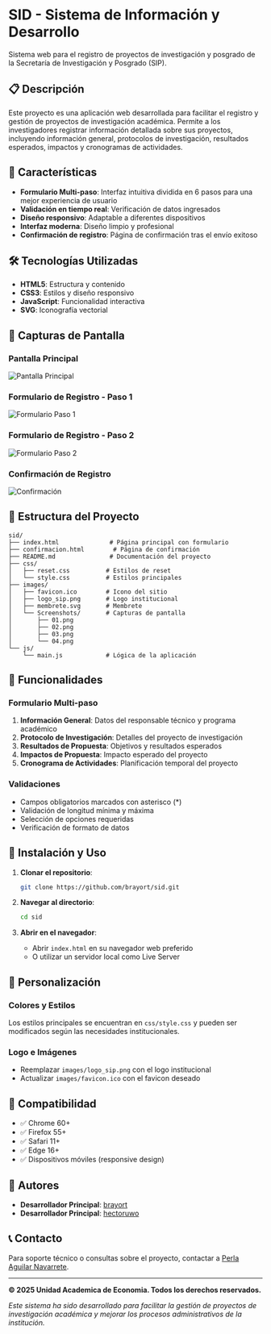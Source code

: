 # SID - Sistema de Información y Desarrollo

Sistema web para el registro de proyectos de investigación y posgrado de la Secretaría de Investigación y Posgrado (SIP).

## 📋 Descripción

Este proyecto es una aplicación web desarrollada para facilitar el registro y gestión de proyectos de investigación académica. Permite a los investigadores registrar información detallada sobre sus proyectos, incluyendo información general, protocolos de investigación, resultados esperados, impactos y cronogramas de actividades.

## 🚀 Características

- **Formulario Multi-paso**: Interfaz intuitiva dividida en 6 pasos para una mejor experiencia de usuario
- **Validación en tiempo real**: Verificación de datos ingresados
- **Diseño responsivo**: Adaptable a diferentes dispositivos
- **Interfaz moderna**: Diseño limpio y profesional
- **Confirmación de registro**: Página de confirmación tras el envío exitoso

## 🛠️ Tecnologías Utilizadas

- **HTML5**: Estructura y contenido
- **CSS3**: Estilos y diseño responsivo
- **JavaScript**: Funcionalidad interactiva
- **SVG**: Iconografía vectorial

## 📸 Capturas de Pantalla

### Pantalla Principal
![Pantalla Principal](images/Screenshots/01.png)

### Formulario de Registro - Paso 1
![Formulario Paso 1](images/Screenshots/02.png)

### Formulario de Registro - Paso 2
![Formulario Paso 2](images/Screenshots/03.png)

### Confirmación de Registro
![Confirmación](images/Screenshots/04.png)

## 📁 Estructura del Proyecto

```
sid/
├── index.html              # Página principal con formulario
├── confirmacion.html        # Página de confirmación
├── README.md               # Documentación del proyecto
├── css/
│   ├── reset.css          # Estilos de reset
│   └── style.css          # Estilos principales
├── images/
│   ├── favicon.ico        # Icono del sitio
│   ├── logo_sip.png       # Logo institucional
│   ├── membrete.svg       # Membrete
│   └── Screenshots/       # Capturas de pantalla
│       ├── 01.png
│       ├── 02.png
│       ├── 03.png
│       └── 04.png
└── js/
    └── main.js            # Lógica de la aplicación
```

## 🎯 Funcionalidades

### Formulario Multi-paso
1. **Información General**: Datos del responsable técnico y programa académico
2. **Protocolo de Investigación**: Detalles del proyecto de investigación
3. **Resultados de Propuesta**: Objetivos y resultados esperados
4. **Impactos de Propuesta**: Impacto esperado del proyecto
5. **Cronograma de Actividades**: Planificación temporal del proyecto

### Validaciones
- Campos obligatorios marcados con asterisco (*)
- Validación de longitud mínima y máxima
- Selección de opciones requeridas
- Verificación de formato de datos

## 🚀 Instalación y Uso

1. **Clonar el repositorio**:
   ```bash
   git clone https://github.com/brayort/sid.git
   ```

2. **Navegar al directorio**:
   ```bash
   cd sid
   ```

3. **Abrir en el navegador**:
   - Abrir `index.html` en su navegador web preferido
   - O utilizar un servidor local como Live Server

## 🎨 Personalización

### Colores y Estilos
Los estilos principales se encuentran en `css/style.css` y pueden ser modificados según las necesidades institucionales.

### Logo e Imágenes
- Reemplazar `images/logo_sip.png` con el logo institucional
- Actualizar `images/favicon.ico` con el favicon deseado

## 📱 Compatibilidad

- ✅ Chrome 60+
- ✅ Firefox 55+
- ✅ Safari 11+
- ✅ Edge 16+
- ✅ Dispositivos móviles (responsive design)

## 👥 Autores

- **Desarrollador Principal**: [brayort](https://github.com/brayort)
- **Desarrollador Principal**: [hectoruwo](https://github.com/HectorUwO)

## 📞 Contacto

Para soporte técnico o consultas sobre el proyecto, contactar a [Perla Aguilar Navarrete](https://www.linkedin.com/in/perla-aguilar-184ab4181/).

---

**© 2025 Unidad Academica de Economia. Todos los derechos reservados.**

*Este sistema ha sido desarrollado para facilitar la gestión de proyectos de investigación académica y mejorar los procesos administrativos de la institución.*

